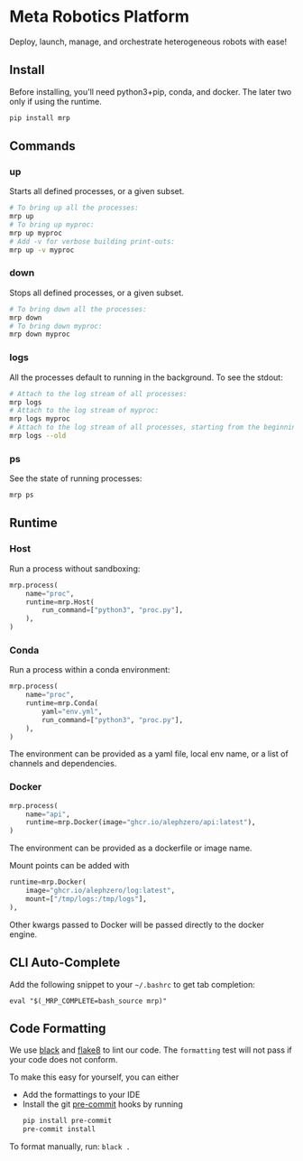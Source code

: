 # Meta Robotics Platform

Deploy, launch, manage, and orchestrate heterogeneous robots with ease!

## Install

Before installing, you'll need python3+pip, conda, and docker. The later two only if using the runtime.

```sh
pip install mrp
```

## Commands

### up

Starts all defined processes, or a given subset.
```sh
# To bring up all the processes:
mrp up
# To bring up myproc:
mrp up myproc
# Add -v for verbose building print-outs:
mrp up -v myproc
```

### down
Stops all defined processes, or a given subset.
```sh
# To bring down all the processes:
mrp down
# To bring down myproc:
mrp down myproc
```

### logs
All the processes default to running in the background. To see the stdout:
```sh
# Attach to the log stream of all processes:
mrp logs
# Attach to the log stream of myproc:
mrp logs myproc
# Attach to the log stream of all processes, starting from the beginning:
mrp logs --old
```

### ps
See the state of running processes:
```sh
mrp ps
```

## Runtime

### Host

Run a process without sandboxing:
```py
mrp.process(
    name="proc",
    runtime=mrp.Host(
        run_command=["python3", "proc.py"],
    ),
)
```

### Conda

Run a process within a conda environment:
```py
mrp.process(
    name="proc",
    runtime=mrp.Conda(
        yaml="env.yml",
        run_command=["python3", "proc.py"],
    ),
)
```

The environment can be provided as a yaml file, local env name, or a list of channels and dependencies.

### Docker

```py
mrp.process(
    name="api",
    runtime=mrp.Docker(image="ghcr.io/alephzero/api:latest"),
)
```

The environment can be provided as a dockerfile or image name.

Mount points can be added with
```py
runtime=mrp.Docker(
    image="ghcr.io/alephzero/log:latest",
    mount=["/tmp/logs:/tmp/logs"],
),
```

Other kwargs passed to Docker will be passed directly to the docker engine.

## CLI Auto-Complete

Add the following snippet to your `~/.bashrc` to get tab completion:

`eval "$(_MRP_COMPLETE=bash_source mrp)"`

## Code Formatting
We use [black](https://github.com/psf/black) and [flake8](https://flake8.pycqa.org/en/latest/) to lint our code. The `formatting` test will not pass if your code does not conform.

To make this easy for yourself, you can either
- Add the formattings to your IDE
- Install the git [pre-commit](https://pre-commit.com/) hooks by running
    ```bash
    pip install pre-commit
    pre-commit install
    ```

To format manually, run: `black .`